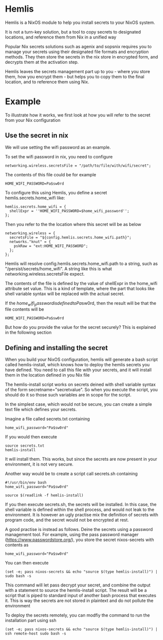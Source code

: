 # Hemlis

Hemlis is a NixOS module to help you install secrets to your NixOS system.

It is not a turn-key solution, but a tool to copy secrets to designated locations, and reference them from Nix in a unified way

Popular Nix secrets solutions such as agenix and sopsnix requires you to manage your secrets using their designated file formats and encryption methods. They then store the secrets in the nix store in encrypted form, and decrypts them at the activation step.

Hemlis leaves the secrets management part up to you - where you store them, how you encrypt them - but helps you to copy them to the final location, and to reference them using Nix.

# Example

To illustrate how it works, we first look at how you will refer to the secret from your Nix configuration

## Use the secret in nix
We will use setting the wifi password as an example.

To set the wifi password in nix, you need to configure

    networking.wireless.secretsFile = "/path/to/file/with/wifi/secret";

The contents of this file could be for example

    HOME_WIFI_PASSWORD=Pa$sw0rd

To configure this using Hemlis, you define a secret hemlis.secrets.home_wifi like:

    hemlis.secrets.home_wifi = {
      shellExpr = ''HOME_WIFI_PASSWORD=$home_wifi_password'';
    };

Then you refer to the the location  where this secret will be as below

    networking.wireless = {
      secretsFile = "${config.hemlis.secrets.home_wifi.path}";
      networks."knut" = {
        pskRaw = "ext:HOME_WIFI_PASSWORD";
      };
    };

Hemlis will resolve config.hemlis.secrets.home_wifi.path to a string, such as "/persist/secrets/home_wifi". A string like this is what networking.wireless.secretsFile expect. 

The contents of the file is defined by the value of shellExpr in the home_wifi attribute set value. This is a kind of template, where the part that looks like shell variable syntax will be replaced with the actual secret. 

If the $home_wifi_password is defined to Pa$sw0rd, then the result will be that the file contents will be 

    HOME_WIFI_PASSWORD=Pa$sw0rd

But how do you provide the value for the secret securely? This is explained in the following section

## Defining and installing the secret

When you build your NixOS configuration, hemlis will generate a bash script called hemlis-install, which knows how to deploy the hemlis secrets you have defined. You need to call this file with your secrets, and it will install them in the location defined in you Nix file

The hemlis-install script works on secrets deined with shell variable syntax of the form secretname="secretvalue". So when you execute the script, you should do it so those such variables are in scope for the script.

In the simplest case, which would not be secure, you can create a simple text file which defines your secrets.

Imagine a file called secrets.txt containing

    home_wifi_password="Pa$sw0rd"

If you would then execute

    source secrets.txt
    hemlis-install

It will install them. This works, but since the secrets are now present in your environment, it is not very secure. 

Another way would be to create a script call secrets.sh containing

    #!/usr/bin/env bash
    home_wifi_password="Pa$sw0rd"

    source $(readlink -f hemlis-install)

If you then execute secrets.sh, the secrets will be installed. In this case, the shell variable is defined within the shell process, and would not leak to the environment. It is however an ugly practise mix the definition of secrets with program code, and the secret would not be encrypted at rest.

A good practise is instead as follows. Deine the secrets using a password management tool. For example, using the pass password manager (https://www.passwordstore.org/), you store the secret nixos-secrets with contents as  

    home_wifi_password="Pa$sw0rd"

You can then execute

    (set -e; pass nixos-secrets && echo "source $(type hemlis-install)") | sudo bash -s

This command will let pass decrypt your secret, and combine the output with a statement to source the hemlis-install script. The result will be a script that is piped to standard input of another bash process that executes it. This is way the secrets are not stored in plaintext and do not pollute the environment

To deploy the secrets remotely, you can modfiy the command to run the installation part using ssh  

    (set -e; pass nixos-secrets && echo "source $(type hemlis-install)") | ssh remote-host sudo bash -s
